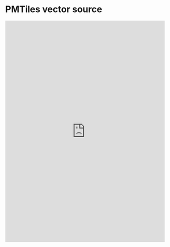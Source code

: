 # PMTiles vector source

<iframe src="https://eoda-dev.github.io/py-openlayers/marimo/pmtiles-vector.html?embed=true" width="100%" height=700 frameBorder="0"></iframe>
